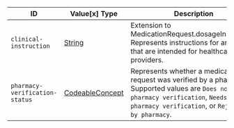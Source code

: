  ID|Value\[x] Type|Description
---------------------------------|---------------------------------------------------------------------------|----------------------------------------------------------------------------------------------------------------------------------------------------------------
 `clinical-instruction`|[String](https://hl7.org/fhir/r4/datatypes.html#string)|Extension to MedicationRequest.dosageInstruction. Represents instructions for an order that are intended for healthcare providers.
 `pharmacy-verification-status`|[CodeableConcept](https://hl7.org/fhir/r4/datatypes.html#CodeableConcept)|Represents whether a medication request was verified by a pharmacist. Supported values are `Does not need pharmacy verification`, `Needs pharmacy verification`, or `Rejected by pharmacy`.
